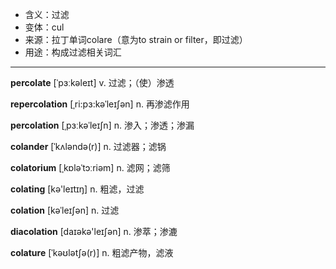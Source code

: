 - <span class="definition">含义：过滤</span>
- <span class="definition">变体：cul</span>
- <span class="definition">来源：拉丁单词colare（意为to strain or filter，即过滤）</span>
- <span class="definition">用途：构成过滤相关词汇</span>

---

<span class="vocabulary">**percolate**</span> [ˈpɜːkəleɪt] v. 过滤；（使）渗透

<span class="vocabulary">**repercolation**</span> [ˌri:pɜ:kəˈleɪʃən] n. 再渗滤作用

<span class="vocabulary">**percolation**</span> [ˌpɜːkəˈleɪʃn] n. 渗入；渗透；渗漏

<span class="vocabulary">**colander**</span> [ˈkʌləndə(r)] n. 过滤器；滤锅

<span class="vocabulary">**colatorium**</span> [ˌkɒləˈtɔːriəm] n. 滤网；滤筛

<span class="vocabulary">**colating**</span> [kә'leɪtɪŋ] n. 粗滤，过滤

<span class="vocabulary">**colation**</span> [kəˈleɪʃən] n. 过滤

<span class="vocabulary">**diacolation**</span> [daɪəkə'leɪʃən] n. 渗萃；渗漉

<span class="vocabulary">**colature**</span> [ˈkəʊlətʃə(r)] n. 粗滤产物，滤液


